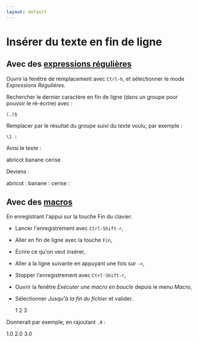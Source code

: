 ```yaml
---
layout: default
---
```

# Insérer du texte en fin de ligne

## Avec des [expressions régulières](expressions-régulières.md)

Ouvrir la fenêtre de remplacement avec `Ctrl-h`, et sélectionner le mode *Expressions Régulières*.

Rechercher le dernier caractère en fin de ligne (dans un groupe pour pouvoir le ré-écrire) avec :

```regex
(.)$
```

Remplacer par le résultat du groupe suivi du texte voulu, par exemple :

```regex
\1 :
```

Ainsi le texte :

  abricot
  banane
  cerise

Deviens :

  abricot :
  banane :
  cerise :

## Avec des [macros](macros.md)

En enregistrant l'appui sur la touche Fin du clavier.

- Lancer l'enregistrement avec `Ctrl-Shift-r`,
- Aller en fin de ligne avec la touche `Fin`,
- Écrire ce qu'on veut insérer,
- Aller à la ligne suivante en appuyant une fois sur `->`,
- Stopper l'enregistrement avec `Ctrl-Shift-r`,
- Ouvrir la fenêtre *Exécuter une macro en boucle* depuis le menu *Macro*,
- Sélectionner *Jusqu'à la fin du fichier* et valider.

  1
  2
  3

Donnerait par exemple, en rajoutant `.0` :

  1.0
  2.0
  3.0